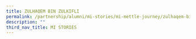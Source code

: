```yaml
---
title: ZULHAQEM BIN ZULKIFLI
permalink: /partnership/alumni/mi-stories/mi-mettle-journey/zulhaqem-bin-zulkifli/
description: ""
third_nav_title: MI STORIES
---
```

